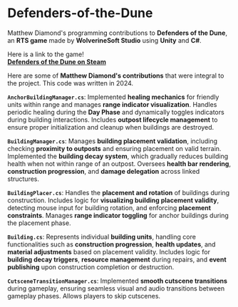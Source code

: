 # Defenders-of-the-Dune  
Matthew Diamond's programming contributions to **Defenders of the Dune**, an **RTS game** made by **WolverineSoft Studio** using **Unity** and **C#**.  

Here is a link to the game!  
[**Defenders of the Dune on Steam**](https://store.steampowered.com/app/3394870/Defenders_of_the_Dune/)  

Here are some of **Matthew Diamond's contributions** that were integral to the project. This code was written in 2024.

**`AnchorBuildingManager.cs`**: Implemented **healing mechanics** for friendly units within range and manages **range indicator visualization**. Handles periodic healing during the **Day Phase** and dynamically toggles indicators during building interactions. Includes **outpost lifecycle management** to ensure proper initialization and cleanup when buildings are destroyed.

**`BuildingManager.cs`**: Manages **building placement validation**, including checking **proximity to outposts** and ensuring placement on valid terrain. Implemented the **building decay system**, which gradually reduces building health when not within range of an outpost. Oversees **health bar rendering**, **construction progression**, and **damage delegation** across linked structures.

**`BuildingPlacer.cs`**: Handles the **placement and rotation** of buildings during construction. Includes logic for **visualizing building placement validity**, detecting mouse input for building rotation, and enforcing **placement constraints**. Manages **range indicator toggling** for anchor buildings during the placement phase.

**`Building.cs`**: Represents individual **building units**, handling core functionalities such as **construction progression**, **health updates**, and **material adjustments** based on placement validity. Includes logic for **building decay triggers**, **resource management** during repairs, and **event publishing** upon construction completion or destruction.

**`CutsceneTransitionManager.cs`**: Implemented **smooth cutscene transitions** during gameplay, ensuring seamless visual and audio transitions between gameplay phases. Allows players to skip cutscenes.
